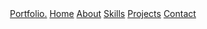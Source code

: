 <!DOCTYPE html>
<html lang="en">
  <head> 
    <meta charset="UTF-<meta name="viewport" content="width=device-width, initial-scale=1.0"> <title>Jephthe's Portfolio</title> <link rel="stylesheet" href="style.css"> </head> <body> <header> <nav class="menu"> <a class="prthome" href="#Home">Portfo<span>lio.</span></a> <a class="homeright" href="#Home">Home</a> <a class="homeright" href="#About">About</a> <a class="homeright"href="#Skills">Skills</a> <a class="homeright"href="#Projects">Projects</a> <a class="homeright" href="#Contact">Contact</a> </nav> </header> </body> </html>

